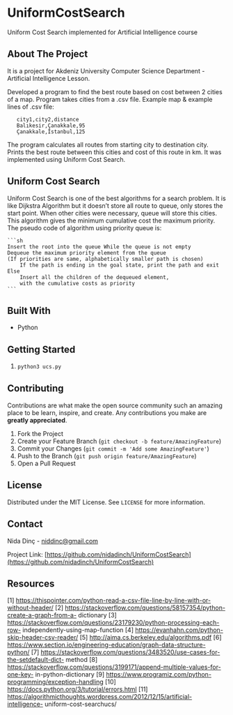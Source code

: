 # UniformCostSearch
Uniform Cost Search implemented for Artificial Intelligence course

## About The Project

It is a project for Akdeniz University Computer Science Department - Artificial Intelligence Lesson. 

Developed a program to find the best route based on cost between 2 cities of a map. Program takes cities from a .csv file. Example map & example lines of .csv file:

       city1,city2,distance
       Balıkesir,Çanakkale,95
       Çanakkale,İstanbul,125

The program calculates all routes from starting city to destination city. Prints the best route between this cities and cost of this route in km. It was implemented using Uniform Cost Search.

## Uniform Cost Search

Uniform Cost Search is one of the best algorithms for a search problem. It is like Dijkstra Algorithm but it doesn’t store all route to queue, only stores the start point. When other cities were necessary, queue will store this cities. This algorithm gives the minimum cumulative cost the maximum priority. The pseudo code of algorithm using priority queue is:

    ```sh
    Insert the root into the queue While the queue is not empty
    Dequeue the maximum priority element from the queue
    (If priorities are same, alphabetically smaller path is chosen) 
        If the path is ending in the goal state, print the path and exit Else
        Insert all the children of the dequeued element,
        with the cumulative costs as priority
    ```
 

## Built With 

* Python

## Getting Started 

1. ```sh
   python3 ucs.py

   ```

  
## Contributing

Contributions are what make the open source community such an amazing place to be learn, inspire, and create. Any contributions you make are **greatly appreciated**.

1. Fork the Project
2. Create your Feature Branch (`git checkout -b feature/AmazingFeature`)
3. Commit your Changes (`git commit -m 'Add some AmazingFeature'`)
4. Push to the Branch (`git push origin feature/AmazingFeature`)
5. Open a Pull Request



## License

Distributed under the MIT License. See `LICENSE` for more information.


## Contact

Nida Dinç - niddinc@gmail.com

Project Link: [https://github.com/nidadinch/UniformCostSearch](https://github.com/nidadinch/UniformCostSearch)

## Resources

[1] https://thispointer.com/python-read-a-csv-file-line-by-line-with-or-without-header/ [2] https://stackoverflow.com/questions/58157354/python-create-a-graph-from-a- dictionary
[3] https://stackoverflow.com/questions/23179230/python-processing-each-row- independently-using-map-function
[4] https://evanhahn.com/python-skip-header-csv-reader/
[5] http://aima.cs.berkeley.edu/algorithms.pdf
[6] https://www.section.io/engineering-education/graph-data-structure-python/
[7] https://stackoverflow.com/questions/3483520/use-cases-for-the-setdefault-dict- method
[8] https://stackoverflow.com/questions/3199171/append-multiple-values-for-one-key- in-python-dictionary
[9] https://www.programiz.com/python-programming/exception-handling
[10] https://docs.python.org/3/tutorial/errors.html
[11] https://algorithmicthoughts.wordpress.com/2012/12/15/artificial-intelligence- uniform-cost-searchucs/